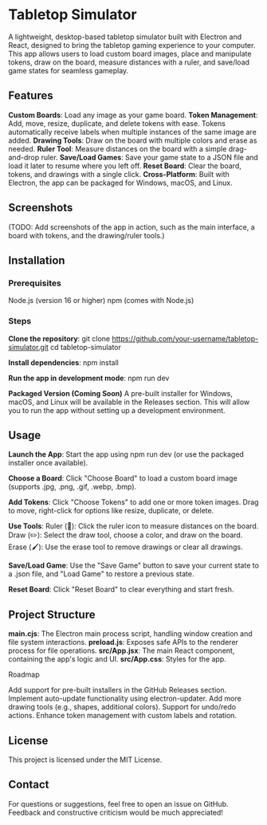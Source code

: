 # Tabletop Simulator

A lightweight, desktop-based tabletop simulator built with Electron and React, designed to bring the tabletop gaming experience to your computer. This app allows users to load custom board images, place and manipulate tokens, draw on the board, measure distances with a ruler, and save/load game states for seamless gameplay.

## Features

**Custom Boards**: Load any image as your game board.
**Token Management**: Add, move, resize, duplicate, and delete tokens with ease. Tokens automatically receive labels when multiple instances of the same image are added.
**Drawing Tools**: Draw on the board with multiple colors and erase as needed.
**Ruler Tool**: Measure distances on the board with a simple drag-and-drop ruler.
**Save/Load Games**: Save your game state to a JSON file and load it later to resume where you left off.
**Reset Board**: Clear the board, tokens, and drawings with a single click.
**Cross-Platform**: Built with Electron, the app can be packaged for Windows, macOS, and Linux.

## Screenshots

(TODO: Add screenshots of the app in action, such as the main interface, a board with tokens, and the drawing/ruler tools.)

## Installation

### Prerequisites

Node.js (version 16 or higher)
npm (comes with Node.js)

### Steps

**Clone the repository**: git clone https://github.com/your-username/tabletop-simulator.git
cd tabletop-simulator

**Install dependencies**: npm install

**Run the app in development mode**: npm run dev

**Packaged Version (Coming Soon)**
A pre-built installer for Windows, macOS, and Linux will be available in the Releases section. This will allow you to run the app without setting up a development environment.

## Usage

**Launch the App**: Start the app using npm run dev (or use the packaged installer once available).

**Choose a Board**: Click "Choose Board" to load a custom board image (supports .jpg, .png, .gif, .webp, .bmp).

**Add Tokens**: Click "Choose Tokens" to add one or more token images. Drag to move, right-click for options like resize, duplicate, or delete.

**Use Tools**:
Ruler (📐): Click the ruler icon to measure distances on the board.
Draw (✏️): Select the draw tool, choose a color, and draw on the board.
Erase (🖌️): Use the erase tool to remove drawings or clear all drawings.

**Save/Load Game**: Use the "Save Game" button to save your current state to a .json file, and "Load Game" to restore a previous state.

**Reset Board**: Click "Reset Board" to clear everything and start fresh.

## Project Structure

**main.cjs**: The Electron main process script, handling window creation and file system interactions.
**preload.js**: Exposes safe APIs to the renderer process for file operations.
**src/App.jsx**: The main React component, containing the app's logic and UI.
**src/App.css**: Styles for the app.

Roadmap

Add support for pre-built installers in the GitHub Releases section.
Implement auto-update functionality using electron-updater.
Add more drawing tools (e.g., shapes, additional colors).
Support for undo/redo actions.
Enhance token management with custom labels and rotation.

## License

This project is licensed under the MIT License.

## Contact

For questions or suggestions, feel free to open an issue on GitHub. Feedback and constructive criticism would be much appreciated!

